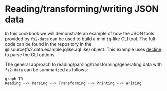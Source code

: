 # Reading/transforming/writing JSON data

In this cookbook we will demonstrate an example of how the JSON tools provided by `fs2-data` can be used to build a mini `jq`-like CLI tool.
The full code can be found in the repository in the @:source(fs2.data.example.jqlike.JqLike) object.
This example uses [decline][decline] to parse the CLI options.

The general approach to reading/parsing/transforming/generating data with `fs2-data` can be summarized as follows:

```mermaid
graph TD
Reading --> Parsing --> Transforming --> Printing --> Writing
```

[decline]: https://ben.kirw.in/decline/
